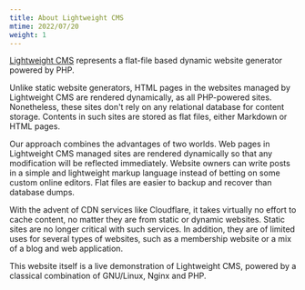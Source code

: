 ```yaml
---
title: About Lightweight CMS
mtime: 2022/07/20
weight: 1
---
```


[Lightweight CMS](https://github.com/cwchentw/mdcms) represents a flat-file based dynamic website generator powered by PHP.

Unlike static website generators, HTML pages in the websites managed by Lightweight CMS are rendered dynamically, as all PHP-powered sites. Nonetheless, these sites don't rely on any relational database for content storage. Contents in such sites are stored as flat files, either Markdown or HTML pages.

Our approach combines the advantages of two worlds. Web pages in Lightweight CMS managed sites are rendered dynamically so that any modification will be reflected immediately. Website owners can write posts in a simple and lightweight markup language instead of betting on some custom online editors. Flat files are easier to backup and recover than database dumps.

With the advent of CDN services like Cloudflare, it takes virtually no effort to cache content, no matter they are from static or dynamic websites. Static sites are no longer critical with such services. In addition, they are of limited uses for several types of websites, such as a membership website or a mix of a blog and web application.

This website itself is a live demonstration of Lightweight CMS, powered by a classical combination of GNU/Linux, Nginx and PHP.
